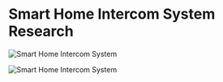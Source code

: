 <!-- Header -->
# __Smart Home Intercom System Research__

<!-- Images -->
![Smart Home Intercom System](https://www.techs4best.com.au/wp-content/uploads/2019/12/Untitled-design-2-470x470.png)

![Smart Home Intercom System](https://contentgrid.homedepot-static.com/hdus/en_US/DTCCOMNEW/Articles/best-intercoms-for-your-home-section-5.jpg)


